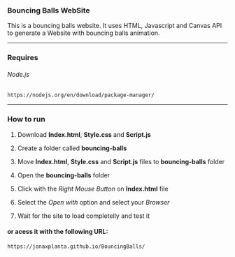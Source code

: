 
### Bouncing Balls WebSite 
This is a bouncing balls website. It uses HTML, Javascript and Canvas API to generate a Website with bouncing balls animation.

---

### Requires
###### Node.js
```
https://nodejs.org/en/download/package-manager/
```

---

### How to run
1. Download **Index.html**, **Style.css** and **Script.js**

2. Create a folder called **bouncing-balls**

3. Move **Index.html**, **Style.css** and **Script.js** files to **bouncing-balls** folder

4. Open the **bouncing-balls** folder

5. Click with the *Right Mouse Button* on **Index.html** file 

6. Select the *Open with* option and select your *Browser*

7. Wait for the site to load completelly and test it

#### or acess it with the following URL:

```
https://jonaxplanta.github.io/BouncingBalls/
```
